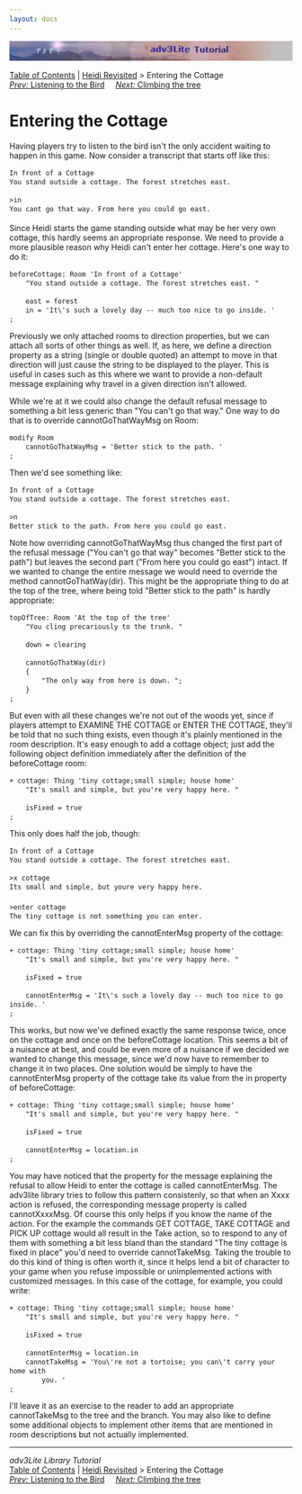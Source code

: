 ```yaml
---
layout: docs
---
```

<div class="topbar">

<img src="topbar.jpg" data-border="0" />

</div>

<div class="nav">

<a href="toc.html" class="nav">Table of Contents</a> \|
<a href="revisit.html" class="nav">Heidi Revisited</a> \> Entering the
Cottage  
<span class="navnp"><a href="listening.html" class="nav"><em>Prev:</em> Listening to the
Bird</a>    
<a href="climbing.html" class="nav"><em>Next:</em> Climbing the tree</a>
    </span>

</div>

<div class="main">

# Entering the Cottage

Having players try to listen to the bird isn't the only accident waiting
to happen in this game. Now consider a transcript that starts off like
this:

<div class="cmdline">

    In front of a Cottage
    You stand outside a cottage. The forest stretches east. 

    >in
    You cant go that way. From here you could go east.

</div>

Since Heidi starts the game standing outside what may be her very own
cottage, this hardly seems an appropriate response. We need to provide a
more plausible reason why Heidi can't enter her cottage. Here's one way
to do it:

<div class="code">

    beforeCottage: Room 'In front of a Cottage'
        "You stand outside a cottage. The forest stretches east. "
        
        east = forest
        in = 'It\'s such a lovely day -- much too nice to go inside. '
    ;

</div>

Previously we only attached rooms to direction properties, but we can
attach all sorts of other things as well. If, as here, we define a
direction property as a string (single or double quoted) an attempt to
move in that direction will just cause the string to be displayed to the
player. This is useful in cases such as this where we want to provide a
non-default message explaining why travel in a given direction isn't
allowed.

While we're at it we could also change the default refusal message to
something a bit less generic than "You can't go that way." One way to do
that is to override <span class="code">cannotGoThatWayMsg</span> on
Room:

<div class="code">

    modify Room
        cannotGoThatWayMsg = 'Better stick to the path. '
    ;

</div>

Then we'd see something like:

<div class="cmdline">

    In front of a Cottage
    You stand outside a cottage. The forest stretches east. 

    >n
    Better stick to the path. From here you could go east.

</div>

Note how overriding <span class="code">cannotGoThatWayMsg</span> thus
changed the first part of the refusal message ("You can't go that way"
becomes "Better stick to the path") but leaves the second part ("From
here you could go east") intact. If we wanted to change the entire
message we would need to override the method
<span class="code">cannotGoThatWay(dir)</span>. This might be the
appropriate thing to do at the top of the tree, where being told "Better
stick to the path" is hardly appropriate:

<div class="code">

    topOfTree: Room 'At the top of the tree'
        "You cling precariously to the trunk. "
        
        down = clearing
        
        cannotGoThatWay(dir)
        {
            "The only way from here is down. ";
        }
    ;

</div>

But even with all these changes we're not out of the woods yet, since if
players attempt to EXAMINE THE COTTAGE or ENTER THE COTTAGE, they'll be
told that no such thing exists, even though it's plainly mentioned in
the room description. It's easy enough to add a cottage object; just add
the following object definition immediately after the definition of the
beforeCottage room:

<div class="code">

    + cottage: Thing 'tiny cottage;small simple; house home'
        "It's small and simple, but you're very happy here. "
        
        isFixed = true
    ;

</div>

This only does half the job, though:

<div class="cmdline">

    In front of a Cottage
    You stand outside a cottage. The forest stretches east. 

    >x cottage
    Its small and simple, but youre very happy here. 

    >enter cottage
    The tiny cottage is not something you can enter. 

</div>

We can fix this by overriding the
<span class="code">cannotEnterMsg</span> property of the cottage:

<div class="code">

    + cottage: Thing 'tiny cottage;small simple; house home'
        "It's small and simple, but you're very happy here. "
        
        isFixed = true
        
        cannotEnterMsg = 'It\'s such a lovely day -- much too nice to go inside. '
    ;

</div>

This works, but now we've defined exactly the same response twice, once
on the cottage and once on the beforeCottage location. This seems a bit
of a nuisance at best, and could be even more of a nuisance if we
decided we wanted to change this message, since we'd now have to
remember to change it in two places. One solution would be simply to
have the <span class="code">cannotEnterMsg</span> property of the
cottage take its value from the <span class="code">in</span> property of
beforeCottage:

<div class="code">

    + cottage: Thing 'tiny cottage;small simple; house home'
        "It's small and simple, but you're very happy here. "
        
        isFixed = true
        
        cannotEnterMsg = location.in
    ;

</div>

You may have noticed that the property for the message explaining the
refusal to allow Heidi to enter the cottage is called
<span class="code">cannotEnterMsg</span>. The adv3lite library tries to
follow this pattern consistenly, so that when an Xxxx action is refused,
the corresponding message property is called
<span class="code">cannotXxxxMsg</span>. Of course this only helps if
you know the name of the action. For the example the commands GET
COTTAGE, TAKE COTTAGE and PICK UP cottage would all result in the Take
action, so to respond to any of them with something a bit less bland
than the standard "The tiny cottage is fixed in place" you'd need to
override <span class="code">cannotTakeMsg</span>. Taking the trouble to
do this kind of thing is often worth it, since it helps lend a bit of
character to your game when you refuse impossible or unimplemented
actions with customized messages. In this case of the cottage, for
example, you could write:

<div class="code">

    + cottage: Thing 'tiny cottage;small simple; house home'
        "It's small and simple, but you're very happy here. "
        
        isFixed = true
        
        cannotEnterMsg = location.in
        cannotTakeMsg = 'You\'re not a tortoise; you can\'t carry your home with
            you. '
    ;

</div>

I'll leave it as an exercise to the reader to add an appropriate
<span class="code">cannotTakeMsg</span> to the tree and the branch. You
may also like to define some additional objects to implement other items
that are mentioned in room descriptions but not actually implemented.

</div>

------------------------------------------------------------------------

<div class="navb">

*adv3Lite Library Tutorial*  
<a href="toc.html" class="nav">Table of Contents</a> \|
<a href="revisit.html" class="nav">Heidi Revisited</a> \> Entering the
Cottage  
<span class="navnp"><a href="listening.html" class="nav"><em>Prev:</em> Listening to the
Bird</a>    
<a href="climbing.html" class="nav"><em>Next:</em> Climbing the tree</a>
    </span>

</div>

